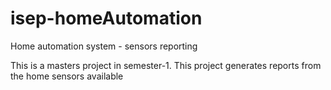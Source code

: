 # isep-homeAutomation
Home automation system - sensors reporting

This is a masters project in semester-1. This project generates reports from the home sensors available
